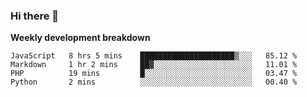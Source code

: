 ### Hi there 👋


**Weekly development breakdown**

<!--START_SECTION:waka-->
```text
JavaScript   8 hrs 5 mins    █████████████████████▒░░░   85.12 % 
Markdown     1 hr 2 mins     ██▓░░░░░░░░░░░░░░░░░░░░░░   11.01 % 
PHP          19 mins         █░░░░░░░░░░░░░░░░░░░░░░░░   03.47 % 
Python       2 mins          ░░░░░░░░░░░░░░░░░░░░░░░░░   00.40 % 
```
<!--END_SECTION:waka-->
